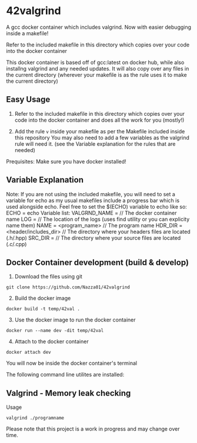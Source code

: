 # 42valgrind

A gcc docker container which includes valgrind. Now with easier debugging inside a makefile!

Refer to the included makefile in this directory which copies over your code into the docker container

This docker container is based off of gcc:latest on docker hub, while also installng valgrind and any needed updates. It will also copy over any files in the current directory (wherever your makefile is as the rule uses it to make the current directory)

## Easy Usage
1. Refer to the included makefile in this directory which copies over your code into the docker container and does all the work for you (mostly!)

2. Add the rule `v` inside your makefile as per the Makefile included inside this repository
	You may also need to add a few variables as the valgrind rule will need it. (see the Variable explanation for the rules that are needed)

Prequisites: Make sure you have docker installed!

## Variable Explanation
Note: If you are not using the included makefile, you will need to set a variable for echo as my usual makefiles include a progress bar which is used alongside echo. Feel free to set the $(ECHO) variable to echo like so:
ECHO			= echo
Variable list:
VALGRND_NAME	= <containername>			//	The docker container name
LOG				= <logname>					//	The location of the logs (uses find utility or you can explicity name them)
NAME			= <program_name>			//	The program name
HDR_DIR			= <header/includes_dir>		//	The directory where your headers files are located (.h/.hpp)
SRC_DIR			= <sources>					//	The directory where your source files are located (.c/.cpp)

## Docker Container development (build & develop)
1. Download the files using git

`git clone https://github.com/Nazza01/42valgrind`

2. Build the docker image

`docker build -t temp/42val .`

3. Use the docker image to run the docker container

`docker run --name dev -dit temp/42val`

4. Attach to the docker container

`docker attach dev`

You will now be inside the docker container's terminal

The following command line utilites are installed:

## Valgrind - Memory leak checking 
Usage

`valgrind ./programname`

Please note that this project is a work in progress and may change over time.
